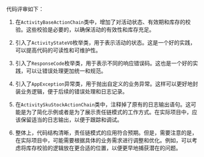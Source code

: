 代码评审如下：

1. 在`ActivityBaseActionChain`类中，增加了对活动状态、有效期和库存的校验。这些校验是必要的，以确保活动的有效性和库存充足。

2. 引入了`ActivityStateVO`枚举类，用于表示活动的状态。这是一个好的实践，可以提高代码的可读性和可维护性。

3. 引入了`ResponseCode`枚举类，用于表示不同的响应错误码。这也是一个好的实践，可以让错误处理更加统一和规范。

4. 引入了`AppException`异常类，用于抛出自定义的业务异常。这样可以更好地封装业务逻辑，便于后续的错误处理和日志记录。

5. 在`ActivitySkuStockActionChain`类中，注释掉了原有的日志输出语句。这可能是为了简化示例或者是为了展示责任链模式的工作方式。在实际项目中，应该保留适当的日志输出，以便于跟踪和调试。

6. 整体上，代码结构清晰，责任链模式的应用符合预期。但是，需要注意的是，在实际项目中，可能需要根据具体的业务需求进行调整和优化。例如，可以考虑将库存校验的逻辑放在更合适的位置，以便更早地捕获潜在的问题。